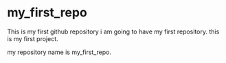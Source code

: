 # my_first_repo
This is my first github repository
i am going to have my first repository.
this is my first project.


my repository name is my_first_repo.
